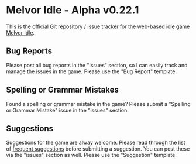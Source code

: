 
# Melvor Idle - Alpha v0.22.1

This is the official Git repository / issue tracker for the web-based idle game [Melvor Idle](https://www.melvoridle.com/).

## Bug Reports

Please post all bug reports in the "issues" section, so I can easily track and manage the issues in the game. Please use the "Bug Report" template.

## Spelling or Grammar Mistakes

Found a spelling or grammar mistake in the game? Please submit a "Spelling or Grammar Mistake" issue in the "issues" section.

## Suggestions

Suggestions for the game are alway welcome. Please read through the list of [frequent suggestions](https://github.com/MelvorIdle/melvoridle.github.io/wiki/Frequent-Suggestions) before submitting a suggestion. You can post these via the "issues" section as well. Please use the "Suggestion" template.
